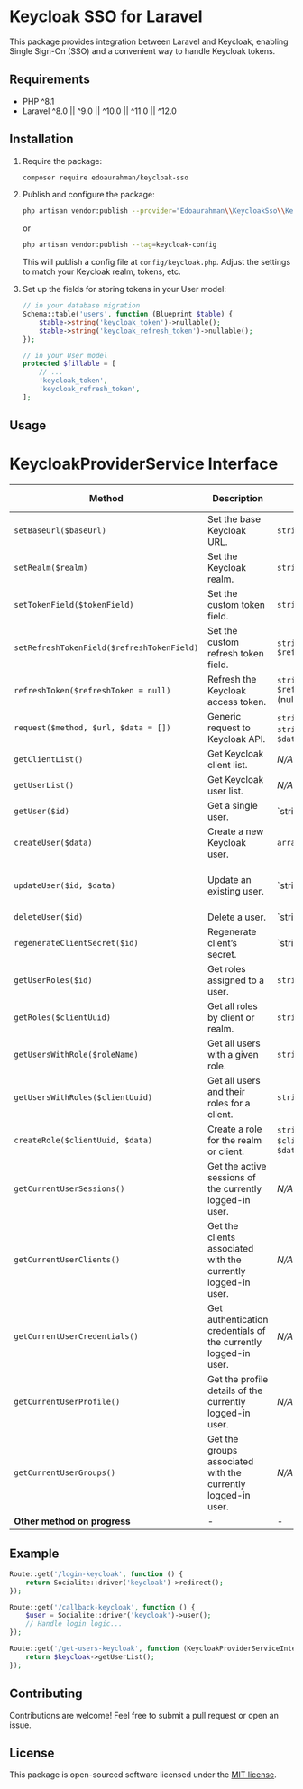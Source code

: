 # Keycloak SSO for Laravel

This package provides integration between Laravel and Keycloak, enabling Single Sign-On (SSO) and a convenient way to handle Keycloak tokens.

## Requirements

- PHP ^8.1
- Laravel ^8.0 || ^9.0 || ^10.0 || ^11.0 || ^12.0

## Installation

1. Require the package:
   ```bash
   composer require edoaurahman/keycloak-sso
   ```

2. Publish and configure the package:
   ```bash
   php artisan vendor:publish --provider="Edoaurahman\\KeycloakSso\\KeycloakServiceProvider" --tag=keycloak-config
   ```
   or
   ```bash
   php artisan vendor:publish --tag=keycloak-config
   ```
   This will publish a config file at `config/keycloak.php`. Adjust the settings to match your Keycloak realm, tokens, etc.

4. Set up the fields for storing tokens in your User model:
   ```php
   // in your database migration
   Schema::table('users', function (Blueprint $table) {
       $table->string('keycloak_token')->nullable();
       $table->string('keycloak_refresh_token')->nullable();
   });

   // in your User model
   protected $fillable = [
       // ...
       'keycloak_token',
       'keycloak_refresh_token',
   ];
   ```

## Usage

# KeycloakProviderService Interface

| Method                            | Description                                                 | Parameters                      | Return Type     |
| --------------------------------- | ----------------------------------------------------------- | --------------------------------| --------------- |
| `setBaseUrl($baseUrl)`           | Set the base Keycloak URL.                                 | `string $baseUrl`               | `void`          |
| `setRealm($realm)`               | Set the Keycloak realm.                                    | `string $realm`                 | `void`          |
| `setTokenField($tokenField)`      | Set the custom token field.                                | `string $tokenField`            | `void`          |
| `setRefreshTokenField($refreshTokenField)` | Set the custom refresh token field.                  | `string $refreshTokenField`     | `void`          |
| `refreshToken($refreshToken = null)` | Refresh the Keycloak access token.                      | `string $refreshToken` (nullable)| `string|null`   |
| `request($method, $url, $data = [])` | Generic request to Keycloak API.                        | `string $method`, `string $url`, `array $data` | `array` |
| `getClientList()`                | Get Keycloak client list.                                  | *N/A*                           | `array`         |
| `getUserList()`                  | Get Keycloak user list.                                    | *N/A*                           | `array`         |
| `getUser($id)`                   | Get a single user.                                         | `string|int $id`                | `array`         |
| `createUser($data)`              | Create a new Keycloak user.                                | `array $data`                   | `array`         |
| `updateUser($id, $data)`         | Update an existing user.                                   | `string|int $id`, `array $data` | `array`         |
| `deleteUser($id)`                | Delete a user.                                             | `string|int $id`                | `array`         |
| `regenerateClientSecret($id)`    | Regenerate client’s secret.                                | `string|int $id`                | `array`         |
| `getUserRoles($id)`              | Get roles assigned to a user.                              | `string $id`                    | `array`         |
| `getRoles($clientUuid)`          | Get all roles by client or realm.                          | `string $clientUuid`            | `array`         |
| `getUsersWithRole($roleName)`    | Get all users with a given role.                           | `string $roleName`              | `array`         |
| `getUsersWithRoles($clientUuid)` | Get all users and their roles for a client.               | `string $clientUuid`            | `array`         |
| `createRole($clientUuid, $data)` | Create a role for the realm or client.                    | `string $clientUuid`, `array $data` | `array`      |
| `getCurrentUserSessions()`       | Get the active sessions of the currently logged-in user.   | *N/A*                           | `array`         |
| `getCurrentUserClients()`        | Get the clients associated with the currently logged-in user. | *N/A*                      | `array`         |
| `getCurrentUserCredentials()`    | Get authentication credentials of the currently logged-in user. | *N/A*                      | `array`         |
| `getCurrentUserProfile()`        | Get the profile details of the currently logged-in user.   | *N/A*                           | `array`         |
| `getCurrentUserGroups()`         | Get the groups associated with the currently logged-in user. | *N/A*                      | `array`         |
| **Other method on progress**     | -                                                         | -                                | -               |

## Example

```php
Route::get('/login-keycloak', function () {
    return Socialite::driver('keycloak')->redirect();
});

Route::get('/callback-keycloak', function () {
    $user = Socialite::driver('keycloak')->user();
    // Handle login logic...
});

Route::get('/get-users-keycloak', function (KeycloakProviderServiceInterface $keycloak) {
    return $keycloak->getUserList();
});
```

## Contributing

Contributions are welcome! Feel free to submit a pull request or open an issue.

## License

This package is open-sourced software licensed under the [MIT license](LICENSE.md).
